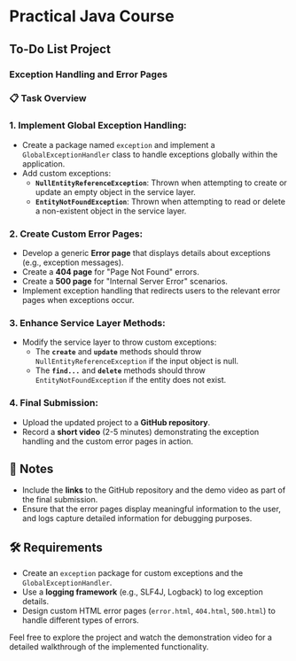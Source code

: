 # Practical Java Course

## To-Do List Project

### Exception Handling and Error Pages

### 📋 Task Overview

### 1. **Implement Global Exception Handling:**
- Create a package named `exception` and implement a `GlobalExceptionHandler` class to handle exceptions globally within the application.
- Add custom exceptions:
    - **`NullEntityReferenceException`**: Thrown when attempting to create or update an empty object in the service layer.
    - **`EntityNotFoundException`**: Thrown when attempting to read or delete a non-existent object in the service layer.

### 2. **Create Custom Error Pages:**
- Develop a generic **Error page** that displays details about exceptions (e.g., exception messages).
- Create a **404 page** for "Page Not Found" errors.
- Create a **500 page** for "Internal Server Error" scenarios.
- Implement exception handling that redirects users to the relevant error pages when exceptions occur.

### 3. **Enhance Service Layer Methods:**
- Modify the service layer to throw custom exceptions:
    - The **`create`** and **`update`** methods should throw `NullEntityReferenceException` if the input object is null.
    - The **`find...`** and **`delete`** methods should throw `EntityNotFoundException` if the entity does not exist.

### 4. **Final Submission:**
- Upload the updated project to a **GitHub repository**.
- Record a **short video** (2-5 minutes) demonstrating the exception handling and the custom error pages in action.

## 📌 Notes
- Include the **links** to the GitHub repository and the demo video as part of the final submission.
- Ensure that the error pages display meaningful information to the user, and logs capture detailed information for debugging purposes.

## 🛠️ Requirements
- Create an `exception` package for custom exceptions and the `GlobalExceptionHandler`.
- Use a **logging framework** (e.g., SLF4J, Logback) to log exception details.
- Design custom HTML error pages (`error.html`, `404.html`, `500.html`) to handle different types of errors.

Feel free to explore the project and watch the demonstration video for a detailed walkthrough of the implemented functionality.